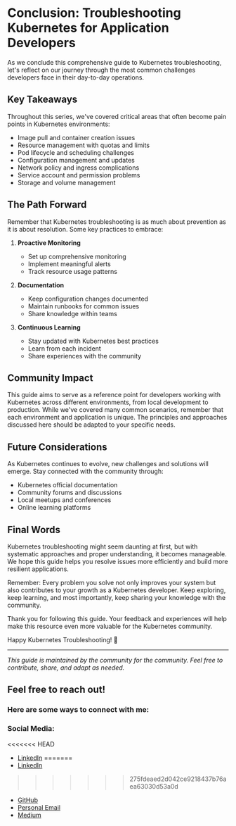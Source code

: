 # Conclusion: Troubleshooting Kubernetes for Application Developers

As we conclude this comprehensive guide to Kubernetes troubleshooting, let's reflect on our journey through the most common challenges developers face in their day-to-day operations.

## Key Takeaways

Throughout this series, we've covered critical areas that often become pain points in Kubernetes environments:
- Image pull and container creation issues
- Resource management with quotas and limits
- Pod lifecycle and scheduling challenges
- Configuration management and updates
- Network policy and ingress complications
- Service account and permission problems
- Storage and volume management

## The Path Forward

Remember that Kubernetes troubleshooting is as much about prevention as it is about resolution. Some key practices to embrace:

1. **Proactive Monitoring**
   - Set up comprehensive monitoring
   - Implement meaningful alerts
   - Track resource usage patterns

2. **Documentation**
   - Keep configuration changes documented
   - Maintain runbooks for common issues
   - Share knowledge within teams

3. **Continuous Learning**
   - Stay updated with Kubernetes best practices
   - Learn from each incident
   - Share experiences with the community

## Community Impact

This guide aims to serve as a reference point for developers working with Kubernetes across different environments, from local development to production. While we've covered many common scenarios, remember that each environment and application is unique. The principles and approaches discussed here should be adapted to your specific needs.

## Future Considerations

As Kubernetes continues to evolve, new challenges and solutions will emerge. Stay connected with the community through:
- Kubernetes official documentation
- Community forums and discussions
- Local meetups and conferences
- Online learning platforms

## Final Words

Kubernetes troubleshooting might seem daunting at first, but with systematic approaches and proper understanding, it becomes manageable. We hope this guide helps you resolve issues more efficiently and build more resilient applications.

Remember: Every problem you solve not only improves your system but also contributes to your growth as a Kubernetes developer. Keep exploring, keep learning, and most importantly, keep sharing your knowledge with the community.

Thank you for following this guide. Your feedback and experiences will help make this resource even more valuable for the Kubernetes community.

Happy Kubernetes Troubleshooting! 🚀

---
*This guide is maintained by the community for the community. Feel free to contribute, share, and adapt as needed.*

## Feel free to reach out!

### Here are some ways to connect with me:

###  Social Media:

<<<<<<< HEAD
- [LinkedIn](https://www.linkedin.com/in/asif-muzammil-hussain-b6742441/)
=======
- [LinkedIn](www.linkedin.com/in/asif-muzammil-hussain-b6742441/)
>>>>>>> 275fdeaed2d042ce9218437b76aea63030d53a0d
- [GitHub](https://github.com/asifMuzammil/github-actions-docker-ghcr)
- [Personal Email](m.asif.muzammil@gmail.com)
- [Medium](https://medium.com/@m.asif.muzammil)
